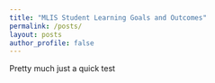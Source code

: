 ```yaml
---
title: "MLIS Student Learning Goals and Outcomes"
permalink: /posts/
layout: posts
author_profile: false
---
```

Pretty much just a quick test
